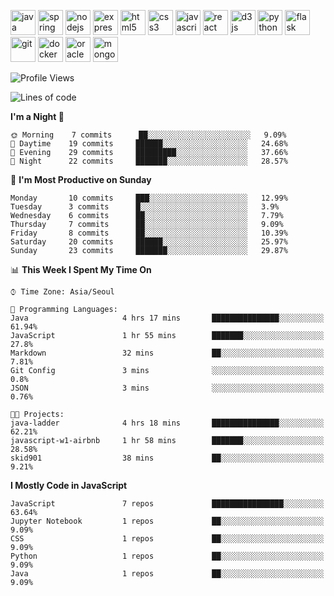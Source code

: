 <p align="left">
    <img src="https://devicons.github.io/devicon/devicon.git/icons/java/java-original-wordmark.svg" alt="java" width="40" height="40"/>
    <img src="https://www.vectorlogo.zone/logos/springio/springio-icon.svg" alt="spring" width="40" height="40"/>
    <img src="https://devicons.github.io/devicon/devicon.git/icons/nodejs/nodejs-original-wordmark.svg" alt="nodejs" width="40" height="40"/>
    <img src="https://devicons.github.io/devicon/devicon.git/icons/express/express-original-wordmark.svg" alt="express" width="40" height="40"/>
    <img src="https://devicons.github.io/devicon/devicon.git/icons/html5/html5-original-wordmark.svg" alt="html5" width="40" height="40"/>
    <img src="https://devicons.github.io/devicon/devicon.git/icons/css3/css3-original-wordmark.svg" alt="css3" width="40" height="40"/>
    <img src="https://devicons.github.io/devicon/devicon.git/icons/javascript/javascript-original.svg" alt="javascript" width="40" height="40"/>
    <img src="https://devicons.github.io/devicon/devicon.git/icons/react/react-original-wordmark.svg" alt="react" width="40" height="40"/>
    <img src="https://devicons.github.io/devicon/devicon.git/icons/d3js/d3js-original.svg" alt="d3js" width="40" height="40"/>
    <img src="https://devicons.github.io/devicon/devicon.git/icons/python/python-original.svg" alt="python" width="40" height="40"/>
    <img src="https://www.vectorlogo.zone/logos/pocoo_flask/pocoo_flask-icon.svg" alt="flask" width="40" height="40"/>
    <img src="https://www.vectorlogo.zone/logos/git-scm/git-scm-icon.svg" alt="git" width="40" height="40"/>
    <img src="https://devicons.github.io/devicon/devicon.git/icons/docker/docker-original-wordmark.svg" alt="docker" width="40" height="40"/>
    <img src="https://devicons.github.io/devicon/devicon.git/icons/oracle/oracle-original.svg" alt="oracle" width="40" height="40"/>
    <img src="https://devicons.github.io/devicon/devicon.git/icons/mongodb/mongodb-original-wordmark.svg" alt="mongodb" width="40" height="40"/>
</p>

<!--START_SECTION:waka-->
![Profile Views](http://img.shields.io/badge/Profile%20Views-203-blue)

![Lines of code](https://img.shields.io/badge/From%20Hello%20World%20I%27ve%20Written-452286%20lines%20of%20code-blue)

**I'm a Night 🦉** 

```text
🌞 Morning    7 commits      ██░░░░░░░░░░░░░░░░░░░░░░░   9.09% 
🌆 Daytime    19 commits     ██████░░░░░░░░░░░░░░░░░░░   24.68% 
🌃 Evening    29 commits     █████████░░░░░░░░░░░░░░░░   37.66% 
🌙 Night      22 commits     ███████░░░░░░░░░░░░░░░░░░   28.57%

```
📅 **I'm Most Productive on Sunday** 

```text
Monday       10 commits     ███░░░░░░░░░░░░░░░░░░░░░░   12.99% 
Tuesday      3 commits      █░░░░░░░░░░░░░░░░░░░░░░░░   3.9% 
Wednesday    6 commits      ██░░░░░░░░░░░░░░░░░░░░░░░   7.79% 
Thursday     7 commits      ██░░░░░░░░░░░░░░░░░░░░░░░   9.09% 
Friday       8 commits      ██░░░░░░░░░░░░░░░░░░░░░░░   10.39% 
Saturday     20 commits     ██████░░░░░░░░░░░░░░░░░░░   25.97% 
Sunday       23 commits     ███████░░░░░░░░░░░░░░░░░░   29.87%

```


📊 **This Week I Spent My Time On** 

```text
⌚︎ Time Zone: Asia/Seoul

💬 Programming Languages: 
Java                     4 hrs 17 mins       ███████████████░░░░░░░░░░   61.94% 
JavaScript               1 hr 55 mins        ███████░░░░░░░░░░░░░░░░░░   27.8% 
Markdown                 32 mins             ██░░░░░░░░░░░░░░░░░░░░░░░   7.81% 
Git Config               3 mins              ░░░░░░░░░░░░░░░░░░░░░░░░░   0.8% 
JSON                     3 mins              ░░░░░░░░░░░░░░░░░░░░░░░░░   0.76%

🐱‍💻 Projects: 
java-ladder              4 hrs 18 mins       ███████████████░░░░░░░░░░   62.21% 
javascript-w1-airbnb     1 hr 58 mins        ███████░░░░░░░░░░░░░░░░░░   28.58% 
skid901                  38 mins             ██░░░░░░░░░░░░░░░░░░░░░░░   9.21%

```

**I Mostly Code in JavaScript** 

```text
JavaScript               7 repos             ████████████████░░░░░░░░░   63.64% 
Jupyter Notebook         1 repos             ██░░░░░░░░░░░░░░░░░░░░░░░   9.09% 
CSS                      1 repos             ██░░░░░░░░░░░░░░░░░░░░░░░   9.09% 
Python                   1 repos             ██░░░░░░░░░░░░░░░░░░░░░░░   9.09% 
Java                     1 repos             ██░░░░░░░░░░░░░░░░░░░░░░░   9.09%

```



<!--END_SECTION:waka-->
